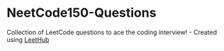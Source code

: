 # NeetCode150-Questions
Collection of LeetCode questions to ace the coding interview! - Created using [LeetHub](https://github.com/QasimWani/LeetHub)
